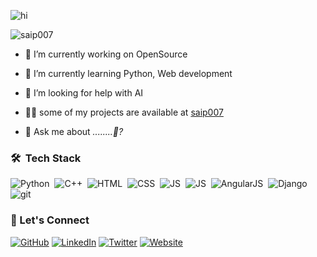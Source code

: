 ![hi](https://media1.giphy.com/media/Q0LdqbADEDDmE/giphy.gif)

<p align="left"> <img src="https://visitor-badge.laobi.icu/badge?page_id=saip007.saip007" alt="saip007" /> </p>


- 🔭 I’m currently working on OpenSource

- 🌱 I’m currently learning Python, Web development

- 🤝 I’m looking for help with AI

- 👨‍💻 some of my projects are available at [saip007](https://github.com/saip007?tab=repositories)

- 💬 Ask me about _........🤔?_

### 🛠 &nbsp;Tech Stack
![Python](https://img.shields.io/badge/-Python-05122A?style=flat&logo=python)&nbsp;
![C++](https://img.shields.io/badge/-C++-05122A?style=flat&logo=c%2B%2B)&nbsp;
![HTML](https://img.shields.io/badge/-HTML-05122A?style=flat&logo=html5)&nbsp;
![CSS](https://img.shields.io/badge/-CSS-05122A?style=flat&logo=css3)&nbsp;
![JS](https://img.shields.io/badge/-Javascript-05122A?style=flat&logo=javascript)&nbsp;
![JS](https://img.shields.io/badge/-Bootstrap-05122A?style=flat&logo=bootstrap)&nbsp;
![AngularJS](https://img.shields.io/badge/-Angularjs-05122A?style=flat&logo=angularjs)&nbsp;
![Django](https://img.shields.io/badge/-Django-05122A?style=flat&logo=django)&nbsp;
![git](https://img.shields.io/badge/-Git-05122A?style=flat&logo=git)&nbsp;

### 🤝 Let's Connect
<p align="center">
	
[![GitHub](https://img.shields.io/badge/-GitHub-000?style=flat-square&logo=GitHub&logoColor=white)](https://github.com/saip007/) 
[![LinkedIn](https://img.shields.io/badge/-LinkedIn-0077B5?style=flat-square&logo=LinkedIn&logoColor=white)](https://www.linkedin.com/in/saip007/)
[![Twitter](https://img.shields.io/badge/-Twitter-1DA1F2?style=flat-square&logo=Twitter&logoColor=white)](https://twitter.com/saip_007/)
[![Website](https://img.shields.io/badge/-Website-FF7139?style=flat-square&logo=HTML5&logoColor=white)](https://www.saip007.github.io)

</p>

